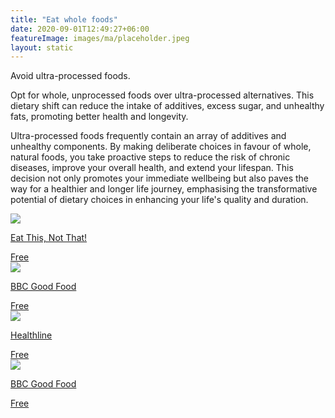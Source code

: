 ```yaml
---
title: "Eat whole foods"
date: 2020-09-01T12:49:27+06:00
featureImage: images/ma/placeholder.jpeg
layout: static
---
```


Avoid ultra-processed foods.

Opt for whole, unprocessed foods over ultra-processed alternatives. This dietary shift can reduce the intake of additives, excess sugar, and unhealthy fats, promoting better health and longevity.

Ultra-processed foods frequently contain an array of additives and unhealthy components. By making deliberate choices in favour of whole, natural foods, you take proactive steps to reduce the risk of chronic diseases, improve your overall health, and extend your lifespan. This decision not only promotes your immediate wellbeing but also paves the way for a healthier and longer life journey, emphasising the transformative potential of dietary choices in enhancing your life's quality and duration.

<a class="ma-link" href="https://www.eatthis.com/processed-foods/"><div class="ma-card ma-card-Health"><div class="ma-icon"><img src ="/images/Icon-check - health - opacity.svg"/></div><div class="ma-name"><p>Eat This, Not That!</p></div><div class="ma-paid-text"><span>Free</span></div></div></a><a class="ma-link" href="https://www.bbcgoodfood.com/howto/guide/what-are-ultra-processed-foods"><div class="ma-card ma-card-Health"><div class="ma-icon"><img src ="/images/Icon-check - health - opacity.svg"/></div><div class="ma-name"><p>BBC Good Food</p></div><div class="ma-paid-text"><span>Free</span></div></div></a><a class="ma-link" href="https://www.healthline.com/nutrition/how-to-eat-less-processed-food"><div class="ma-card ma-card-Health"><div class="ma-icon"><img src ="/images/Icon-check - health - opacity.svg"/></div><div class="ma-name"><p>Healthline</p></div><div class="ma-paid-text"><span>Free</span></div></div></a><a class="ma-link" href="https://www.bbcgoodfood.com/recipes/collection/takeaway-favourite-recipes"><div class="ma-card ma-card-Health"><div class="ma-icon"><img src ="/images/Icon-check - health - opacity.svg"/></div><div class="ma-name"><p>BBC Good Food</p></div><div class="ma-paid-text"><span>Free</span></div></div></a>  

<br/><br/>






